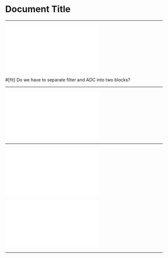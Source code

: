 # Document Title


---

![left fit](../media/l4_radio.pdf)

#[fit] Do we have to separate filter and ADC into two blocks?

---

![left fit](../media/l4_sdloop.pdf)

---

![left fit](../media/l4_sdloop.pdf)

![right fit](../media/l4_sd.pdf)

---
